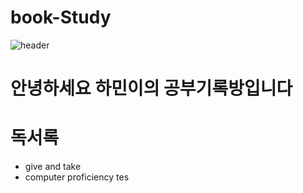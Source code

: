 # book-Study
![header](https://capsule-render.vercel.app/api?type=waving&color=auto&height=200&text=Welcome!&animation=fadeIn&fontSize=80&fontAlignY=35)

<h1> 안녕하세요 하민이의 공부기록방입니다<h1>
<h1> 독서록 </h1>
<ul>
  <li>give and take</li>
  <li>computer proficiency tes</li>
</ul>



